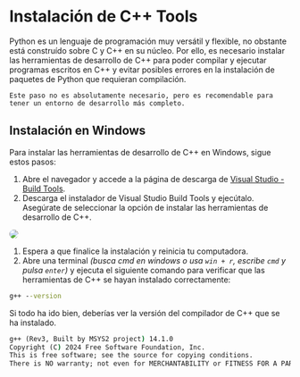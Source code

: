 # Instalación de C++ Tools

Python es un lenguaje de programación muy versátil y flexible, no obstante está construído sobre C y C++ en su núcleo. Por ello, es necesario instalar las herramientas de desarrollo de C++ para poder compilar y ejecutar programas escritos en C++ y evitar posibles errores en la instalación de paquetes de Python que requieran compilación.

```{note}
Este paso no es absolutamente necesario, pero es recomendable para tener un entorno de desarrollo más completo.
```

## Instalación en Windows

Para instalar las herramientas de desarrollo de C++ en Windows, sigue estos pasos:

1. Abre el navegador y accede a la página de descarga de [Visual Studio - Build Tools](https://visualstudio.microsoft.com/downloads/?q=build+tools).
2. Descarga el instalador de Visual Studio Build Tools y ejecútalo. Asegúrate de seleccionar la opción de instalar las herramientas de desarrollo de C++.

<img src="../../_static/images/tema_01/cpp_tools_install.png" style='border-radius: 1rem;'/>

1. Espera a que finalice la instalación y reinicia tu computadora.
2. Abre una terminal *(busca cmd en windows o usa `win + r`, escribe `cmd` y pulsa `enter`)* y ejecuta el siguiente comando para verificar que las herramientas de C++ se hayan instalado correctamente:

```cmd
g++ --version
```

Si todo ha ido bien, deberías ver la versión del compilador de C++ que se ha instalado.

<!-- Código que no es copiable -->
```cmd
g++ (Rev3, Built by MSYS2 project) 14.1.0
Copyright (C) 2024 Free Software Foundation, Inc.
This is free software; see the source for copying conditions.
There is NO warranty; not even for MERCHANTABILITY or FITNESS FOR A PARTICULAR PURPOSE.
```
